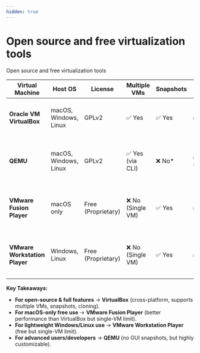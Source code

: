 ```yaml
---
hidden: true
---
```


# Open source and free virtualization tools

Open source and free virtualization tools

| **Virtual Machine**           | **Host OS**           | **License**        | **Multiple VMs** | **Snapshots** | **Cloning** | **Notes**                                                         |
| ----------------------------- | --------------------- | ------------------ | ---------------- | ------------- | ----------- | ----------------------------------------------------------------- |
| **Oracle VM VirtualBox**      | macOS, Windows, Linux | GPLv2              | ✅ Yes            | ✅ Yes         | ✅ Yes       | Fully open-source. Best balance of features & usability.          |
| **QEMU**                      | macOS, Windows, Linux | GPLv2              | ✅ Yes (via CLI)  | ❌ No\*        | ✅ (Manual)  | Advanced, needs KVM for best performance. No native snapshot UI.  |
| **VMware Fusion Player**      | macOS only            | Free (Proprietary) | ❌ No (Single VM) | ✅ Yes         | ✅ Yes       | Free version limits to 1 running VM. Better macOS integration.    |
| **VMware Workstation Player** | Windows, Linux        | Free (Proprietary) | ❌ No (Single VM) | ✅ Yes         | ✅ Yes       | Free version restricts to 1 running VM. Good for lightweight use. |

**Key Takeaways:**

* **For open-source & full features** → **VirtualBox** (cross-platform, supports multiple VMs, snapshots, cloning).
* **For macOS-only free use** → **VMware Fusion Player** (better performance than VirtualBox but single-VM limit).
* **For lightweight Windows/Linux use** → **VMware Workstation Player** (free but single-VM limit).
* **For advanced users/developers** → **QEMU** (no GUI snapshots, but highly customizable).
